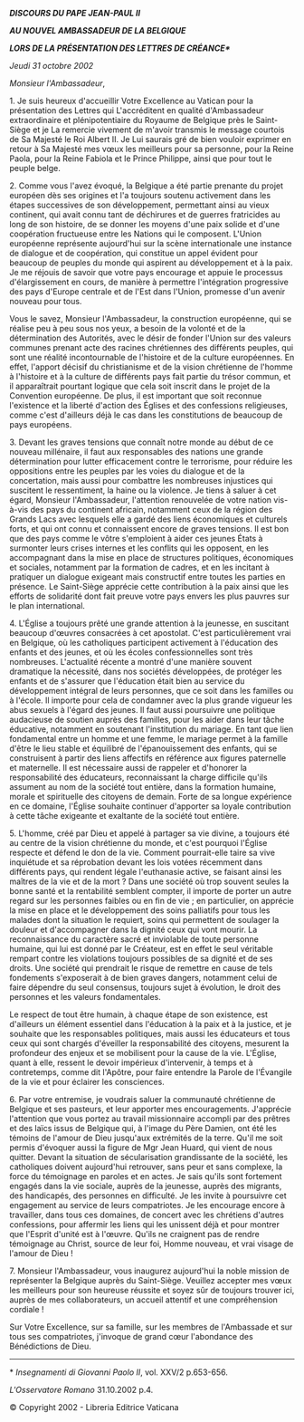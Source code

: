 ***DISCOURS DU PAPE JEAN-PAUL II***

***AU NOUVEL AMBASSADEUR DE LA BELGIQUE***

***LORS DE LA PRÉSENTATION DES LETTRES DE CRÉANCE\****

*Jeudi 31 octobre 2002*

*Monsieur l'Ambassadeur*,

1\. Je suis heureux d'accueillir Votre Excellence au Vatican pour la présentation des Lettres qui L'accréditent en qualité d'Ambassadeur extraordinaire et plénipotentiaire du Royaume de Belgique près le Saint-Siège et je La remercie vivement de m'avoir transmis le message courtois de Sa Majesté le Roi Albert II. Je Lui saurais gré de bien vouloir exprimer en retour à Sa Majesté mes vœux les meilleurs pour sa personne, pour la Reine Paola, pour la Reine Fabiola et le Prince Philippe, ainsi que pour tout le peuple belge.

2\. Comme vous l'avez évoqué, la Belgique a été partie prenante du projet européen dès ses origines et l'a toujours soutenu activement dans les étapes successives de son développement, permettant ainsi au vieux continent, qui avait connu tant de déchirures et de guerres fratricides au long de son histoire, de se donner les moyens d'une paix solide et d'une coopération fructueuse entre les Nations qui le composent. L'Union européenne représente aujourd'hui sur la scène internationale une instance de dialogue et de coopération, qui constitue un appel évident pour beaucoup de peuples du monde qui aspirent au développement et à la paix. Je me réjouis de savoir que votre pays encourage et appuie le processus d'élargissement en cours, de manière à permettre l'intégration progressive des pays d'Europe centrale et de l'Est dans l'Union, promesse d'un avenir nouveau pour tous.

Vous le savez, Monsieur l'Ambassadeur, la construction européenne, qui se réalise peu à peu sous nos yeux, a besoin de la volonté et de la détermination des Autorités, avec le désir de fonder l'Union sur des valeurs communes prenant acte des racines chrétiennes des différents peuples, qui sont une réalité incontournable de l'histoire et de la culture européennes. En effet, l'apport décisif du christianisme et de la vision chrétienne de l'homme à l'histoire et à la culture de différents pays fait partie du trésor commun, et il apparaîtrait pourtant logique que cela soit inscrit dans le projet de la Convention européenne. De plus, il est important que soit reconnue l'existence et la liberté d'action des Églises et des confessions religieuses, comme c'est d'ailleurs déjà le cas dans les constitutions de beaucoup de pays européens.

3\. Devant les graves tensions que connaît notre monde au début de ce nouveau millénaire, il faut aux responsables des nations une grande détermination pour lutter efficacement contre le terrorisme, pour réduire les oppositions entre les peuples par les voies du dialogue et de la concertation, mais aussi pour combattre les nombreuses injustices qui suscitent le ressentiment, la haine ou la violence. Je tiens à saluer à cet égard, Monsieur l'Ambassadeur, l'attention renouvelée de votre nation vis-à-vis des pays du continent africain, notamment ceux de la région des Grands Lacs avec lesquels elle a gardé des liens économiques et culturels forts, et qui ont connu et connaissent encore de graves tensions. Il est bon que des pays comme le vôtre s'emploient à aider ces jeunes États à surmonter leurs crises internes et les conflits qui les opposent, en les accompagnant dans la mise en place de structures politiques, économiques et sociales, notamment par la formation de cadres, et en les incitant à pratiquer un dialogue exigeant mais constructif entre toutes les parties en présence. Le Saint-Siège apprécie cette contribution à la paix ainsi que les efforts de solidarité dont fait preuve votre pays envers les plus pauvres sur le plan international.

4\. L'Église a toujours prêté une grande attention à la jeunesse, en suscitant beaucoup d'œuvres consacrées à cet apostolat. C'est particulièrement vrai en Belgique, où les catholiques participent activement à l'éducation des enfants et des jeunes, et où les écoles confessionnelles sont très nombreuses. L'actualité récente a montré d'une manière souvent dramatique la nécessité, dans nos sociétés développées, de protéger les enfants et de s'assurer que l'éducation était bien au service du développement intégral de leurs personnes, que ce soit dans les familles ou à l'école. Il importe pour cela de condamner avec la plus grande vigueur les abus sexuels à l'égard des jeunes. Il faut aussi poursuivre une politique audacieuse de soutien auprès des familles, pour les aider dans leur tâche éducative, notamment en soutenant l'institution du mariage. En tant que lien fondamental entre un homme et une femme, le mariage permet à la famille d'être le lieu stable et équilibré de l'épanouissement des enfants, qui se construisent à partir des liens affectifs en référence aux figures paternelle et maternelle. Il est nécessaire aussi de rappeler et d'honorer la responsabilité des éducateurs, reconnaissant la charge difficile qu'ils assument au nom de la société tout entière, dans la formation humaine, morale et spirituelle des citoyens de demain. Forte de sa longue expérience en ce domaine, l'Église souhaite continuer d'apporter sa loyale contribution à cette tâche exigeante et exaltante de la société tout entière.

5\. L'homme, créé par Dieu et appelé à partager sa vie divine, a toujours été au centre de la vision chrétienne du monde, et c'est pourquoi l'Église respecte et défend le don de la vie. Comment pourrait-elle taire sa vive inquiétude et sa réprobation devant les lois votées récemment dans différents pays, qui rendent légale l'euthanasie active, se faisant ainsi les maîtres de la vie et de la mort ? Dans une société où trop souvent seules la bonne santé et la rentabilité semblent compter, il importe de porter un autre regard sur les personnes faibles ou en fin de vie ; en particulier, on apprécie la mise en place et le développement des soins palliatifs pour tous les malades dont la situation le requiert, soins qui permettent de soulager la douleur et d'accompagner dans la dignité ceux qui vont mourir. La reconnaissance du caractère sacré et inviolable de toute personne humaine, qui lui est donné par le Créateur, est en effet le seul véritable rempart contre les violations toujours possibles de sa dignité et de ses droits. Une société qui prendrait le risque de remettre en cause de tels fondements s'exposerait à de bien graves dangers, notamment celui de faire dépendre du seul consensus, toujours sujet à évolution, le droit des personnes et les valeurs fondamentales.

Le respect de tout être humain, à chaque étape de son existence, est d'ailleurs un élément essentiel dans l'éducation à la paix et à la justice, et je souhaite que les responsables politiques, mais aussi les éducateurs et tous ceux qui sont chargés d'éveiller la responsabilité des citoyens, mesurent la profondeur des enjeux et se mobilisent pour la cause de la vie. L'Église, quant à elle, ressent le devoir impérieux d'intervenir, à temps et à contretemps, comme dit l'Apôtre, pour faire entendre la Parole de l'Évangile de la vie et pour éclairer les consciences.

6\. Par votre entremise, je voudrais saluer la communauté chrétienne de Belgique et ses pasteurs, et leur apporter mes encouragements. J'apprécie l'attention que vous portez au travail missionnaire accompli par des prêtres et des laïcs issus de Belgique qui, à l'image du Père Damien, ont été les témoins de l'amour de Dieu jusqu'aux extrémités de la terre. Qu'il me soit permis d'évoquer aussi la figure de Mgr Jean Huard, qui vient de nous quitter. Devant la situation de sécularisation grandissante de la société, les catholiques doivent aujourd'hui retrouver, sans peur et sans complexe, la force du témoignage en paroles et en actes. Je sais qu'ils sont fortement engagés dans la vie sociale, auprès de la jeunesse, auprès des migrants, des handicapés, des personnes en difficulté. Je les invite à poursuivre cet engagement au service de leurs compatriotes. Je les encourage encore à travailler, dans tous ces domaines, de concert avec les chrétiens d'autres confessions, pour affermir les liens qui les unissent déjà et pour montrer que l'Esprit d'unité est à l'œuvre. Qu'ils ne craignent pas de rendre témoignage au Christ, source de leur foi, Homme nouveau, et vrai visage de l'amour de Dieu !

7\. Monsieur l'Ambassadeur, vous inaugurez aujourd'hui la noble mission de représenter la Belgique auprès du Saint-Siège. Veuillez accepter mes vœux les meilleurs pour son heureuse réussite et soyez sûr de toujours trouver ici, auprès de mes collaborateurs, un accueil attentif et une compréhension cordiale !

Sur Votre Excellence, sur sa famille, sur les membres de l'Ambassade et sur tous ses compatriotes, j'invoque de grand cœur l'abondance des Bénédictions de Dieu.

* * *

\* *Insegnamenti di Giovanni Paolo II*, vol. XXV/2 p.653-656.

*L'Osservatore Romano* 31.10.2002 p.4.

© Copyright 2002 \- Libreria Editrice Vaticana